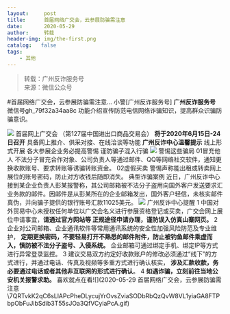 ```yaml
---
layout:     post
title:      首届网络广交会，云参展防骗需注意
date:       2020-05-29
author:     转载
header-img: img/the-first.png
catalog:   false
tags:
    - 其他
---
```


<blockquote><p>转载：广州反诈服务号<br>
来源：微信公众号</p></blockquote>

#首届网络广交会，云参展防骗需注意...
小警[广州反诈服务号]
**广州反诈服务号**
微信号gh_79f32a34aa8c
功能介绍宣传防范电信网络诈骗知识，提高群众识骗防骗意识。

![]({{site.baseurl}}/postimg/U80CvqU0rQqG0S0XG3fcRK4qGEDtzbMGtibtPhe57g57mFz7wBakhrRGhz7GZVics8N5C7CqsbPv0Q0fsicpibIlrg.gif)
首届网上广交会
（第127届中国进出口商品交易会）
**将于2020年6月15日-24日召开**
具备网上推介、供采对接、在线洽谈等功能
**广州反诈中心温馨提示**
线上形式开展
各大参展企业务必提高警惕
谨防骗子混入行骗
![]({{site.baseurl}}/postimg/U80CvqU0rQrwXSeJicuyksibw5CJeUrXJdAHkCNcBJT0RxyMoKYHIsWhH1ibPx6VRJ8PXB7wUdv87Bkwf1EDUpXOw.gif)
警惕这些骗局
01冒充他人
不法分子冒充合作对象、公司负责人等通过邮件、QQ等网络社交软件，通知更换收款账号、要求转账等诱骗转账资金。
02虚假买卖
警惕声称能出租或转卖网上展位的账号密码，防止对方收钱后随即消失。
典型诈骗案例
近日，广州反诈中心接到某企业负责人彭某报警称，其公司邮箱被不法分子盗用向国外客户发送要求汇业务款的邮件。因邮件是从彭某所在的企业邮箱发出，国外客户轻信，未核实邮件真伪，并向骗子提供的银行账号汇款11025美元。
![]({{site.baseurl}}/postimg/U80CvqU0rQrwXSeJicuyksibw5CJeUrXJdalCF3rhicpzpgDsUn9NSDDJkLqPkxZn2hh1J7ia5bYic3w6PwGF1DwFfg.jpeg)
广州反诈中心提醒
1
中国对外贸易中心未授权任何单位以广交会名义进行参展资格登记或买卖，广交会网上展位申请事宜，**请通过官方网站等
正规途径申请办理，谨防误入仿真山寨网页。**
2
企业对公司邮箱、企业通讯软件等常用通讯系统的安全性加强风险防范及专业维护，
**定期更换密码，不要轻易打开不熟悉的邮件附件，防止被钓鱼邮件乘虚而入，慎防被不法分子盗号、入侵系统。**
企业邮箱可通过绑定手机、绑定IP等方式进行异常登录监控。
3
建议交易双方约定好收款账户的修改必须通过“线下”的方式进行，并通过电话、传真及视频等多重方式进行确认核实，
**涉及汇款收款，务必要通过电话或者其他非互联网的形式进行确认**。
4
**如遇诈骗，立刻前往当地公安机关报警求助。**
喜欢就点在看![](2020-05-29
首届网络广交会，云参展防骗需注意\\7QRTvkK2qC6sLlAPcPheDLycujYrOvsZviaSODbRbQzQvW8VL1yiaGA8FTPbpObFuJibSdib3T55sJOa3QfVCyiaPcA.gif)
